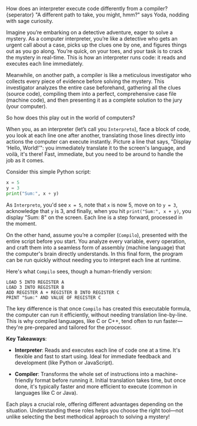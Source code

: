 How does an interpreter execute code differently from a compiler?
{seperator}
"A different path to take, you might, hmm?" says Yoda, nodding with sage curiosity.

Imagine you’re embarking on a detective adventure, eager to solve a mystery. As a computer interpreter, you’re like a detective who gets an urgent call about a case, picks up the clues one by one, and figures things out as you go along. You’re quick, on your toes, and your task is to crack the mystery in real-time. This is how an interpreter runs code: it reads and executes each line immediately.

Meanwhile, on another path, a compiler is like a meticulous investigator who collects every piece of evidence before solving the mystery. This investigator analyzes the entire case beforehand, gathering all the clues (source code), compiling them into a perfect, comprehensive case file (machine code), and then presenting it as a complete solution to the jury (your computer).

So how does this play out in the world of computers?

When you, as an interpreter (let’s call you `Interpreto`), face a block of code, you look at each line one after another, translating those lines directly into actions the computer can execute instantly. Picture a line that says, "Display ‘Hello, World!’": you immediately translate it to the screen's language, and voilà, it's there! Fast, immediate, but you need to be around to handle the job as it comes.

Consider this simple Python script:

```python
x = 5
y = 3
print("Sum:", x + y)
```
As `Interpreto`, you'd see `x = 5`, note that `x` is now 5, move on to `y = 3`, acknowledge that `y` is 3, and finally, when you hit `print("Sum:", x + y)`, you display "Sum: 8" on the screen. Each line is a step forward, processed in the moment.

On the other hand, assume you’re a compiler (`Compilo`), presented with the entire script before you start. You analyze every variable, every operation, and craft them into a seamless form of assembly (machine language) that the computer's brain directly understands. In this final form, the program can be run quickly without needing you to interpret each line at runtime.

Here's what `Compilo` sees, though a human-friendly version:
```plaintext
LOAD 5 INTO REGISTER A
LOAD 3 INTO REGISTER B
ADD REGISTER A + REGISTER B INTO REGISTER C
PRINT "Sum:" AND VALUE OF REGISTER C
```

The key difference is that once `Compilo` has created this executable formula, the computer can run it efficiently, without needing translation line-by-line. This is why compiled languages, like C or C++, tend often to run faster—they're pre-prepared and tailored for the processor.

**Key Takeaways**:

- **Interpreter**: Reads and executes each line of code one at a time. It's flexible and fast to start using. Ideal for immediate feedback and development (like Python or JavaScript).
  
- **Compiler**: Transforms the whole set of instructions into a machine-friendly format before running it. Initial translation takes time, but once done, it's typically faster and more efficient to execute (common in languages like C or Java).

Each plays a crucial role, offering different advantages depending on the situation. Understanding these roles helps you choose the right tool—not unlike selecting the best methodical approach to solving a mystery!
